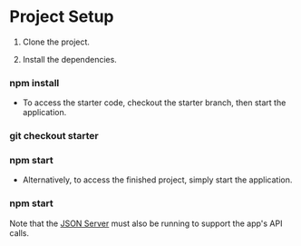 # Project Setup
1) Clone the project.

2) Install the dependencies.

### npm install

 - To access the starter code, checkout the starter branch, then start the application.

### git checkout starter

### npm start

 - Alternatively, to access the finished project, simply start the application.

### npm start

Note that the [JSON Server](https://github.com/sara8ahmad/JSON-Server) must also be running to support the app's API calls.
